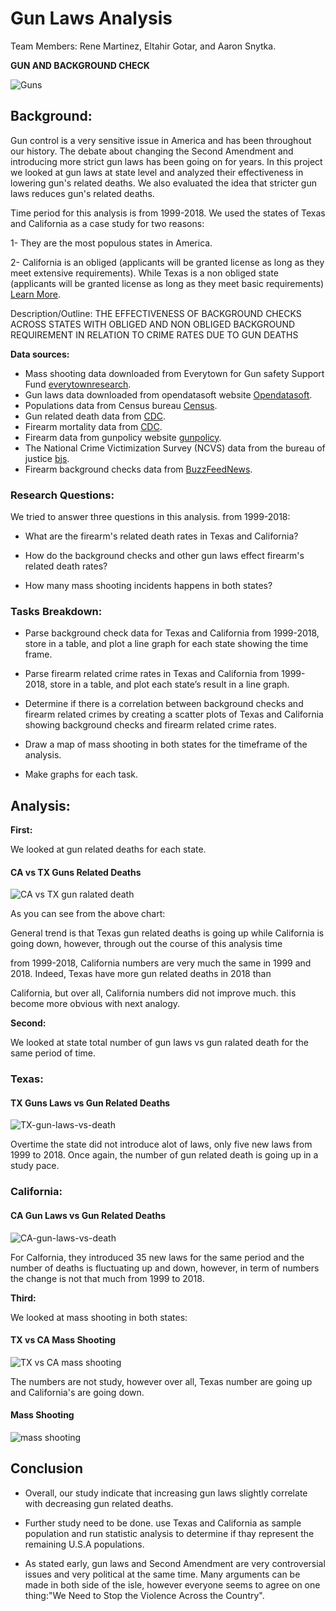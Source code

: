 # Gun Laws Analysis  

Team Members: Rene Martinez, Eltahir Gotar, and Aaron Snytka.

 **GUN AND BACKGROUND CHECK**

![Guns](https://thumbs.gfycat.com/BeautifulLinearLeonberger-size_restricted.gif)

## Background:

Gun control is a very sensitive issue in America and has been throughout our history. The debate about changing the Second
Amendment and introducing more strict gun laws has been going on for years. In this project we looked at gun laws at state level and analyzed
their effectiveness in lowering gun's related deaths. We also evaluated the idea that stricter gun laws reduces gun's related deaths.

Time period for this analysis is from 1999-2018.
We used the states of Texas and California as a case study for two reasons:

 1- They are the most populous states in America.
 
 2- California is an obliged (applicants will be granted license as long as they meet extensive requirements). While Texas is a non obliged state 
(applicants will be granted license as long as they meet basic requirements) [Learn More](https://giffords.org/lawcenter/gun-laws/policy-areas/background-checks/universal-background-checks/).

Description/Outline: THE EFFECTIVENESS OF BACKGROUND CHECKS ACROSS STATES WITH OBLIGED AND NON OBLIGED BACKGROUND REQUIREMENT IN RELATION TO CRIME RATES DUE TO GUN DEATHS

**Data sources:**
* Mass shooting data downloaded from Everytown for Gun safety Support Fund [everytownresearch](https://www.everytownresearch.org/mass-shooting-in-america-2009-2019).
* Gun laws data downloaded from opendatasoft website [Opendatasoft](https://public.opendatasoft.com/explore/?sort=modified).
* Populations data from Census bureau [Census](https://www.census.gov/data/tables/time-series/demo/popest/2010s-state-total.html).
* Gun related death data from [CDC](http://wonder.cdc.gov/wonder/help/mcd.html#2014-Revision).
* Firearm mortality data from [CDC](https://www.cdc.gov/nchs/pressroom/sosmap/firearm_mortality/firearm.htm).
* Firearm data from gunpolicy website [gunpolicy](https://www.gunpolicy.org/api).
* The National Crime Victimization Survey (NCVS) data from the bureau of justice [bjs](https://www.bjs.gov/developer/ncvs/index.cfm).
* Firearm background checks data from [BuzzFeedNews](https://github.com/BuzzFeedNews/nics-firearm-background-checks/tree/master/data).

### Research Questions:

We tried to answer three questions in this analysis. from 1999-2018:
   
   * What are the firearm's related death rates in Texas and California?
   
   * How do the background checks and other gun laws effect firearm's related death rates?
   
   * How many mass shooting incidents happens in both states?
   
### Tasks Breakdown:
   
   * Parse background check data for Texas and California from 1999-2018, store in a table, and plot a line graph for each state showing the time frame.
   
   * Parse firearm related crime rates in Texas and California from 1999-2018, store in a table, and plot each state’s result in a line graph.
   
   * Determine if there is a correlation between background checks and firearm related crimes by creating a scatter plots of Texas and California showing background    checks and firearm related crime rates.
   
   * Draw a map of mass shooting in both states for the timeframe of the analysis.
      
   * Make graphs for each task.

## Analysis:

**First:**

We looked at gun related deaths for each state. 

#### <a id="CA-vs-TX-gun-ralated-death"></a>CA vs TX Guns Related Deaths
![CA vs TX gun ralated death](images/Ca-vs-Tx/cal_vs_Tex_Death.png)

As you can see from the above chart: 

General trend is that Texas gun related deaths is going up while California is going down, however, through out the course of this analysis time 

from 1999-2018, California numbers are very much the same in 1999 and 2018. Indeed, Texas have more gun related deaths in 2018 than 

California, but over all, California numbers did not improve much. this become more obvious with next analogy.

**Second:**

We looked at state total number of gun laws vs gun ralated death for the same period of time.
 
### Texas:

#### <a id="TX-gun-laws-vs-death"></a>TX Guns Laws vs Gun Related Deaths
![TX-gun-laws-vs-death](images/Texas/tex_gun_deaths.png)

Overtime the state did not introduce alot of laws, only five new laws from 1999 to 2018. Once again, the number of gun related death is going up
in a study pace. 

### California:

#### <a id="CA-gun-laws-vs-death"></a>CA Gun Laws vs Gun Related Deaths
![CA-gun-laws-vs-death](images/California/cal_gun_deaths.png)

For Calfornia, they  introduced 35 new laws for the same period and the number of deaths is fluctuating up and down, however, in term of numbers the change is not that much from 1999 to 2018.

**Third:**

We looked at mass shooting in both states:

#### <a id="TX-vs-CA-mass-shooting"></a>TX vs CA Mass Shooting
![TX vs CA mass shooting](images/Ca-vs-Tx/mass_shooting.png)

The numbers are not study, however over all, Texas number are going up and California's are going down.

#### <a id="mass-shooting"></a>Mass Shooting
![mass shooting](images/Ca-vs-Tx/mass_shooting_map.png)

## Conclusion

* Overall, our study indicate that increasing gun laws slightly correlate with decreasing gun related deaths. 

* Further study need to be done. use Texas and California as sample population and run statistic analysis to determine if 
thay represent the remaining U.S.A populations.

* As stated early, gun laws and Second Amendment are very controversial issues and very political at the same time. Many arguments can be made
in both side of the isle, however everyone seems to agree on one thing:"We Need to Stop the Violence Across the Country".
